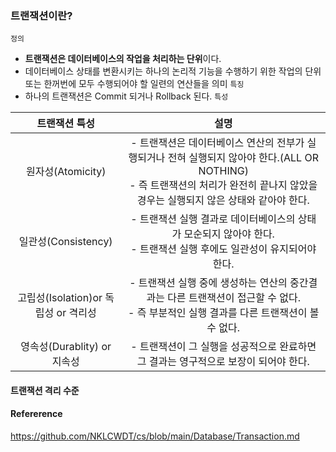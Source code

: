 ### 트랜잭션이란? 
`정의`
  - **트랜잭션은 데이터베이스의 작업을 처리하는 단위**이다.
  - 데이터베이스 상태를 변환시키는 하나의 논리적 기능을 수행하기 위한 작업의 단위 또는 한꺼번에 모두 수행되어야 할 일련의 연산들을 의미
`특징`
  - 하나의 트랜잭션은 Commit 되거나 Rollback 된다.
`특성`

|트랜잭션 특성|설명|
|:--:|:--:|
|원자성(Atomicity)| - 트랜잭션은 데이터베이스 연산의 전부가 실행되거나 전혀 실행되지 않아야 한다.(ALL OR NOTHING) <br> - 즉 트랜잭션의 처리가 완전히 끝나지 않았을 경우는 실행되지 않은 상태와 같아야 한다.|
|일관성(Consistency)| - 트랜잭션 실행 결과로 데이터베이스의 상태가 모순되지 않아야 한다. <br> - 트랜잭션 실행 후에도 일관성이 유지되어야 한다.|
|고립성(Isolation)or 독립성 or 격리성| - 트랜잭션 실행 중에 생성하는 연산의 중간결과는 다른 트랜잭션이 접근할 수 없다. <br> - 즉 부분적인 실행 결과를 다른 트랜잭션이 볼 수 없다. |
|영속성(Durablity) or 지속성| - 트랜잭션이 그 실행을 성공적으로 완료하면 그 결과는 영구적으로 보장이 되어야 한다.|

#### 트랜잭션 격리 수준

#### Refererence
<https://github.com/NKLCWDT/cs/blob/main/Database/Transaction.md><br>
